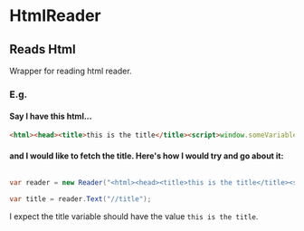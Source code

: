 # HtmlReader

## Reads Html

Wrapper for reading html reader.

### E.g.

#### Say I have this html...

```html
<html><head><title>this is the title</title><script>window.someVariable = \"some variable\"; </script></head><body>this is my html body</body></html>
```

#### and I would like to fetch the title. Here's how I would try and go about it:

```c#

var reader = new Reader("<html><head><title>this is the title</title><script>window.someVariable = \"some variable\"; </script></head><body>this is my html body</body></html>");

var title = reader.Text("//title");
```

I expect the title variable should have the value `this is the title`.

